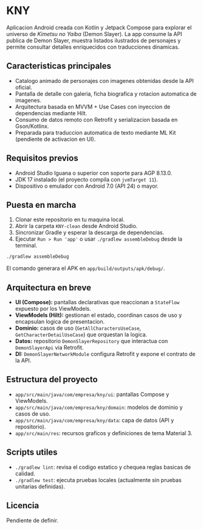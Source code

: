 # KNY

Aplicacion Android creada con Kotlin y Jetpack Compose para explorar el universo de *Kimetsu no Yaiba* (Demon Slayer). La app consume la API publica de Demon Slayer, muestra listados ilustrados de personajes y permite consultar detalles enriquecidos con traducciones dinamicas.

## Caracteristicas principales
- Catalogo animado de personajes con imagenes obtenidas desde la API oficial.
- Pantalla de detalle con galeria, ficha biografica y rotacion automatica de imagenes.
- Arquitectura basada en MVVM + Use Cases con inyeccion de dependencias mediante Hilt.
- Consumo de datos remoto con Retrofit y serializacion basada en Gson/Kotlinx.
- Preparada para traduccion automatica de texto mediante ML Kit (pendiente de activacion en UI).

## Requisitos previos
- Android Studio Iguana o superior con soporte para AGP 8.13.0.
- JDK 17 instalado (el proyecto compila con `jvmTarget 11`).
- Dispositivo o emulador con Android 7.0 (API 24) o mayor.

## Puesta en marcha
1. Clonar este repositorio en tu maquina local.
2. Abrir la carpeta `KNY-clean` desde Android Studio.
3. Sincronizar Gradle y esperar la descarga de dependencias.
4. Ejecutar `Run > Run 'app'` o usar `./gradlew assembleDebug` desde la terminal.

```bash
./gradlew assembleDebug
```

El comando generara el APK en `app/build/outputs/apk/debug/`.

## Arquitectura en breve
- **UI (Compose):** pantallas declarativas que reaccionan a `StateFlow` expuesto por los ViewModels.
- **ViewModels (Hilt):** gestionan el estado, coordinan casos de uso y encapsulan logica de presentacion.
- **Dominio:** casos de uso (`GetAllCharactersUseCase`, `GetCharacterDetailUseCase`) que orquestan la logica.
- **Datos:** repositorio `DemonSlayerRepository` que interactua con `DemonSlayerApi` via Retrofit.
- **DI:** `DemonSlayerNetworkModule` configura Retrofit y expone el contrato de la API.

## Estructura del proyecto
- `app/src/main/java/com/empresa/kny/ui`: pantallas Compose y ViewModels.
- `app/src/main/java/com/empresa/kny/domain`: modelos de dominio y casos de uso.
- `app/src/main/java/com/empresa/kny/data`: capa de datos (API y repositorio).
- `app/src/main/res`: recursos graficos y definiciones de tema Material 3.

## Scripts utiles
- `./gradlew lint`: revisa el codigo estatico y chequea reglas basicas de calidad.
- `./gradlew test`: ejecuta pruebas locales (actualmente sin pruebas unitarias definidas).

## Licencia
Pendiente de definir.
